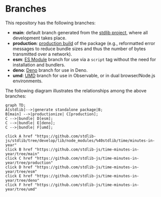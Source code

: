 <!--

@license Apache-2.0

Copyright (c) 2022 The Stdlib Authors.

Licensed under the Apache License, Version 2.0 (the "License");
you may not use this file except in compliance with the License.
You may obtain a copy of the License at

    http://www.apache.org/licenses/LICENSE-2.0

Unless required by applicable law or agreed to in writing, software
distributed under the License is distributed on an "AS IS" BASIS,
WITHOUT WARRANTIES OR CONDITIONS OF ANY KIND, either express or implied.
See the License for the specific language governing permissions and
limitations under the License.

-->

# Branches

This repository has the following branches:

-   **main**: default branch generated from the [stdlib project][stdlib-url], where all development takes place.
-   **production**: [production build][production-url] of the package (e.g., reformatted error messages to reduce bundle sizes and thus the number of bytes transmitted over a network).
-   **esm**: [ES Module][esm-url] branch for use via a `script` tag without the need for installation and bundlers.
-   **deno**: [Deno][deno-url] branch for use in Deno.
-   **umd**: [UMD][umd-url] branch for use in Observable, or in dual browser/Node.js environments.

The following diagram illustrates the relationships among the above branches:

```mermaid
graph TD;
A[stdlib]-->|generate standalone package|B;
B[main] -->|productionize| C[production];
C -->|bundle| D[esm];
C -->|bundle| E[deno];
C -->|bundle| F[umd];

click A href "https://github.com/stdlib-js/stdlib/tree/develop/lib/node_modules/%40stdlib/time/minutes-in-year"
click B href "https://github.com/stdlib-js/time-minutes-in-year/tree/main"
click C href "https://github.com/stdlib-js/time-minutes-in-year/tree/production"
click D href "https://github.com/stdlib-js/time-minutes-in-year/tree/esm"
click E href "https://github.com/stdlib-js/time-minutes-in-year/tree/deno"
click F href "https://github.com/stdlib-js/time-minutes-in-year/tree/umd"
```

[stdlib-url]: https://github.com/stdlib-js/stdlib/tree/develop/lib/node_modules/%40stdlib/time/minutes-in-year
[production-url]: https://github.com/stdlib-js/time-minutes-in-year/tree/production
[deno-url]: https://github.com/stdlib-js/time-minutes-in-year/tree/deno
[umd-url]: https://github.com/stdlib-js/time-minutes-in-year/tree/umd
[esm-url]: https://github.com/stdlib-js/time-minutes-in-year/tree/esm